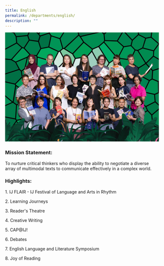 ```yaml
---
title: English
permalink: /departments/english/
description: ""
---
```

![](/images/ENGLISH.jpg)

### Mission Statement:

  

To nurture critical thinkers who display the ability to negotiate a diverse array of multimodal texts to communicate effectively in a complex world.

  

### Highlights:

  

1\. IJ FLAIR - IJ Festival of Language and Arts in Rhythm

2\. Learning Journeys

3\. Reader's Theatre

4\. Creative Writing

5\. CAP@IJ!

6\. Debates

7\. English Language and Literature Symposium

8\. Joy of Reading